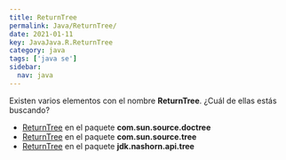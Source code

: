 ```yaml
---
title: ReturnTree
permalink: Java/ReturnTree/
date: 2021-01-11
key: JavaJava.R.ReturnTree
category: java
tags: ['java se']
sidebar: 
  nav: java
---
```


Existen varios elementos con el nombre **ReturnTree**. ¿Cuál de ellas estás buscando?
<ul>
<li><a href="/Java/ReturnTree-com-sun-source-doctree/">ReturnTree</a> en el paquete <strong>com.sun.source.doctree</strong></li>
<li><a href="/Java/ReturnTree-com-sun-source-tree/">ReturnTree</a> en el paquete <strong>com.sun.source.tree</strong></li>
<li><a href="/Java/ReturnTree-jdk-nashorn-api-tree/">ReturnTree</a> en el paquete <strong>jdk.nashorn.api.tree</strong></li>
<ul>
